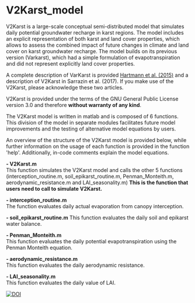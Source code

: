 # V2Karst_model

V2Karst is a large-scale conceptual semi-distributed model that simulates daily potential groundwater recharge in karst regions. The model includes an explicit representation of both karst and land cover properties, which allows to assess the combined impact of future changes in climate and land cover on karst groundwater recharge. The model builds on its previous version (Varkarst), which had a simple formulation of evapotranspiration and did not represent explicitly land cover properties.

A complete description of VarKarst is provided [Hartmann et al. (2015)](https://doi.org/10.5194/gmd-8-1729-2015) and a description of V2Karst in Sarrazin et al. (2017). If you make use of the V2Karst, please acknowledge these two articles.

V2Karst is provided under the terms of the GNU General Public License version 3.0 and therefore **without warranty of any kind**.

The V2Karst model is written in matlab and is composed of 6 functions. This division of the model in separate modules facilitates future model improvements and the testing of alternative model equations by users.

An overview of the structure of the V2Karst model is provided below, while further information on the usage of each function is provided in the function 'help'. Additionally, in-code comments explain the model equations.

**- V2Karst.m**<br />
This function simulates the V2Karst model and calls the other 5 functions (interception_routine.m, soil_epikarst_routine.m, Penman_Monteith.m, aerodynamic_resistance.m and LAI_seasonality.m)
**This is the function that users need to call to simulate V2Karst.**

**- interception_routine.m**<br />
The function evaluates daily actual evaporation from canopy interception.

**- soil_epikarst_routine.m**
This function evaluates the daily soil and epikarst water balance.

**- Penman_Monteith.m**<br />
This function evaluates the daily potential evapotranspiration using the Penman Monteith equation.

**- aerodynamic_resistance.m**<br />
This function evaluates the daily aerodynamic resistance.

**- LAI_seasonality.m**<br />
This function evaluates the daily value of LAI.

[![DOI](https://zenodo.org/badge/114650321.svg)](https://zenodo.org/badge/latestdoi/114650321)
